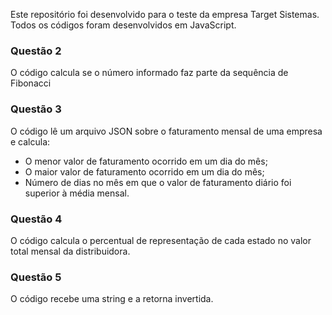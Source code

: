 Este repositório foi desenvolvido para o teste da empresa Target Sistemas.
Todos os códigos foram desenvolvidos em JavaScript.

### Questão 2
O código calcula se o número informado faz parte da sequência de Fibonacci

### Questão 3
O código lê um arquivo JSON sobre o faturamento mensal de uma empresa e calcula:
- O menor valor de faturamento ocorrido em um dia do mês;
- O maior valor de faturamento ocorrido em um dia do mês;
- Número de dias no mês em que o valor de faturamento diário foi superior à média mensal.

### Questão 4
O código calcula o percentual de representação de cada estado no valor total mensal da distribuidora.

### Questão 5
O código recebe uma string e a retorna invertida.
